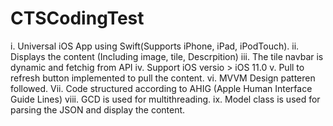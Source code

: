 # CTSCodingTest
i. Universal iOS App using Swift(Supports iPhone, iPad, iPodTouch).
ii. Displays the content (Including image, tile, Descrpition)
iii. The tile navbar is dynamic and fetchig from API
iv. Support iOS versio > iOS 11.0
v. Pull to refresh button implemented to pull the content.
vi. MVVM Design patteren followed.
Vii. Code structured according to AHIG (Apple Human Interface Guide Lines)
viii. GCD is used for multithreading.
ix. Model class is used for parsing the JSON and display the content.
